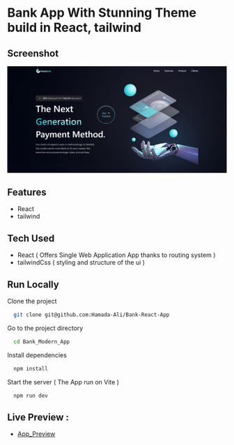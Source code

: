 # Bank App With Stunning Theme build in React, tailwind


## Screenshot

![Screenshot](./screenshot.png?raw=true "screenshot")


## Features

- React
- tailwind



## Tech Used

- React ( Offers Single Web Application App thanks to routing system ) 
- tailwindCss ( styling and structure of the ui )


## Run Locally

Clone the project

```bash
  git clone git@github.com:Hamada-Ali/Bank-React-App
```

Go to the project directory

```bash
  cd Bank_Modern_App
```

Install dependencies

```bash
  npm install
```

Start the server ( The App run on Vite )

```bash
  npm run dev
```



## Live Preview :

- [App_Preview](https://hoobank-19e27.firebaseapp.com//)
